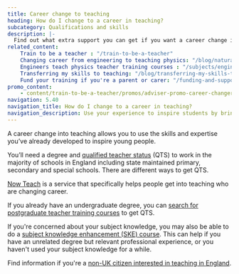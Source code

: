 ```yaml
---
title: Career change to teaching
heading: How do I change to a career in teaching?
subcategory: Qualifications and skills
description: |-
  Find out what extra support you can get if you want a career change into teaching. Bring your skills and experience to life in the classroom.
related_content:
    Train to be a teacher : "/train-to-be-a-teacher"
    Changing career from engineering to teaching physics: "/blog/natural-transition-from-engineering-to-teaching-physics"
    Engineers teach physics teacher training courses : "/subjects/engineers-teach-physics"
    Transferring my skills to teaching: "/blog/transferring-my-skills-to-teaching"
    Fund your training if you're a parent or carer: "/funding-and-support/if-youre-a-parent-or-carer"
promo_content:
    - content/train-to-be-a-teacher/promos/adviser-promo-career-changers
navigation: 5.40
navigation_title: How do I change to a career in teaching?
navigation_description: Use your experience to inspire students by bringing your skills and expertise to the classroom.
---
```


A career change into teaching allows you to use the skills and expertise you’ve already developed to inspire young people.

You’ll need a degree and [qualified teacher status](/what-is-qts) (QTS) to work in the majority of schools in England including state maintained primary, secondary and special schools. There are different ways to get QTS.

[Now Teach](https://nowteach.org.uk/) is a service that specifically helps people get into teaching who are changing career.

If you already have an undergraduate degree, you can [search for postgraduate teacher training courses](https://www.find-postgraduate-teacher-training.service.gov.uk/) to get QTS.

If you're concerned about your subject knowledge, you may also be able to do a <a href="/how-to-apply-for-teacher-training/subject-knowledge-enhancement">subject knowledge enhancement (SKE) course</a>. This can help if you have an unrelated degree but relevant professional experience, or you haven't used your subject knowledge for a while.

Find information if you're a [non-UK citizen interested in teaching in England](/non-uk-teachers).
